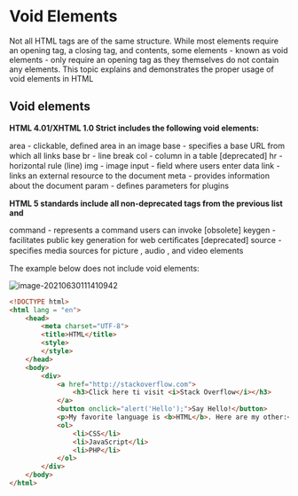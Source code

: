 # Void Elements

Not all HTML tags are of the same structure. While most elements require an opening tag, a closing tag, and
contents, some elements - known as void elements - only require an opening tag as they themselves do not contain
any elements. This topic explains and demonstrates the proper usage of void elements in HTML

## Void elements

**HTML 4.01/XHTML 1.0 Strict includes the following void elements:**

area - clickable, deﬁned area in an image
base - speciﬁes a base URL from which all links base
br - line break
col - column in a table [deprecated]
hr - horizontal rule (line)
img - image
input - ﬁeld where users enter data
link - links an external resource to the document
meta - provides information about the document
param - deﬁnes parameters for plugins

**HTML 5 standards include all non-deprecated tags from the previous list and**

command - represents a command users can invoke [obsolete]
keygen - facilitates public key generation for web certiﬁcates [deprecated]
source - speciﬁes media sources for picture , audio , and video elements

The example below does not include void elements:

![image-20210630111410942](/home/aidyn/snap/typora/39/.config/Typora/typora-user-images/image-20210630111410942.png)

```html
<!DOCTYPE html>
<html lang = "en">
    <head>
        <meta charset="UTF-8">
        <title>HTML</title>
        <style>
        </style>
    </head>
    <body>
        <div>
            <a href="http://stackoverflow.com">
                <h3>Click here ti visit <i>Stack Overflow</i></h3>
            </a>
            <button onclick="alert('Hello');">Say Hello!</button>
            <p>My favorite language is <b>HTML</b>. Here are my other:</p>
            <ol>
                <li>CSS</li>
                <li>JavaScript</li>
                <li>PHP</li>
            </ol>
        </div>
    </body>
</html>
```



